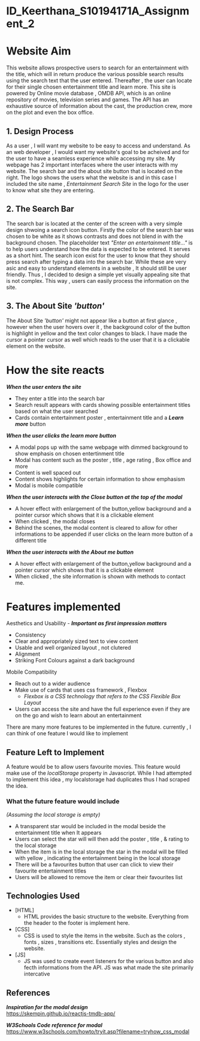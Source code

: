 # ID_Keerthana_S10194171A_Assignment_2

# Website Aim
This website allows prospective users to search for an entertainment with the title, which will in return produce the various possible search results using the search text that the user entered. Thereafter , the user can locate for their single chosen entertainment title and learn more. This site is powered by Online movie database , OMDB API, which is an online repository of movies, television series and games. The API has an exhaustive source of information about the cast, the production crew, more on the plot and even the box office.

## 1. Design Process
As a user , I will want my website to be easy to access and understand. As an web developer , I would want my website's goal to be acheived and for the user to have a seamless experience while accessing my site. My webpage has 2 important interfaces where the user interacts with my website. The search bar and the about site button that is located on the right. The logo shows the users what the website is and in this case I included the site name , *Entertainment Search Site* in the logo for the user to know what site they are entering.

## 2. The Search Bar
The search bar is located at the center of the screen with a very simple design shwoing a search icon button. Firstly the color of the search bar was chosen to be white as it shows contrasts and does not blend in with the background chosen. The placeholder text *"Enter an entertainment title..."* is to help users understand how the data is expected to be entered. It serves as a short hint. The search icon exist for the user to know that they should press search after typing a data into the search bar. While these are very asic and easy to understand elements in a website , It should still be user friendly. Thus , I decided to design a simple yet visually appealing site that is not complex. This way , users can easily process the information on the site. 

## 3. The About Site *'button'*
The About Site *'button'* might not appear like a button at first glance , however when the user hovers over it , the background color of the button is highlight in yellow and the text color changes to black. I have made the cursor a pointer cursor as well which reads to the user that it is a clickable element on the website.

# How the site reacts
 __*When the user enters the site*__
  - They enter a title into the search bar
  - Search result appears with cards showing possible entertainment titles based on what the user searched
  - Cards contain entertainment poster , entertainment title and a __*Learn more*__  button
  
 __*When the user clicks the learn more button*__
  - A modal pops up with the same webpage with dimmed background to show emphasis on chosen entertinment title
  - Modal has content such as the poster , title , age rating , Box office and more
  - Content is well spaced out 
  - Content shows highlights for certain information to show emphasism
  - Modal is mobile compatible

 __*When the user interacts with the Close button at the top of the modal*__
  - A hover effect with enlargement of the button,yellow background and a pointer cursor which shows that it is a clickable element
  - When clicked , the modal closes
  - Behind the scenes, the modal content is cleared to allow for other informations to be appended if user clicks on the learn more button of a different title

 __*When the user interacts with the About me button*__
  - A hover effect with enlargement of the button,yellow background and a pointer cursor which shows that it is a clickable element
  - When clicked , the site information is shown with methods to contact me.


# Features implemented
Aesthetics and Usability - __*Important as first impression matters*__
- Consistency
- Clear and appropriately sized text to view content
- Usable and well organized layout , not clutered
- Alignment
- Striking Font Colours against a dark background

Mobile Compatibility
- Reach out to a wider audience
- Make use of cards that uses css framework , Flexbox
  - *Flexbox is a CSS technology that refers to the CSS Flexible Box Layout*
- Users can access the site and have the full experience even if they are on the go and wish to learn about an entertainment
 

There are many more features to be implemented in the future. currently , I can think of one feature I would like to implement

## Feature Left to Implement
A feature would be to allow users favourite movies. This feature would make use of the *localStorage* property in Javascript. While I had attempted to implement this idea , my localstorage had duplicates thus I had scraped the idea.

### What the future feature would include
*(Assuming the local storage is empty)*
- A transparent star would be included in the modal beside the entertainment title when It appears
- Users can select the star will will then add the poster , title , & rating to the local storage
- When the item is in the local storage the star in the modal will be filled with yellow , indicating the entertainment being in the local storage
- There will be a favourites button that user can click to view their favourite entertainment titles
- Users will be allowed to remove the item or clear their favourites list

## Technologies Used
- [HTML]
    - HTML provides the basic structure to the website. Everything from the header to the footer is implement here.
- [CSS]
    - CSS is used to style the items in the website. Such as the colors , fonts , sizes , transitions etc. 
      Essentially styles and design the website.
- [JS]
    - JS was used to create event listeners for the various button and also fecth informations from the API. JS was what made the site primarily intercative
     
## References
__*Inspiration for the modal design*__<br>
https://skempin.github.io/reactjs-tmdb-app/

__*W3Schools Code reference for modal*__<br>
https://www.w3schools.com/howto/tryit.asp?filename=tryhow_css_modal


